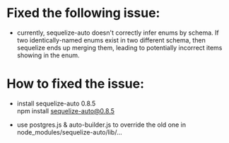 # Fixed the following issue:
 - currently, sequelize-auto doesn't correctly infer enums by schema. If two identically-named enums exist in two different schema, then sequelize ends up merging them, leading to potentially incorrect items showing in the enum.

# How to fixed the issue:

 - install sequelize-auto 0.8.5\
   npm install sequelize-auto@0.8.5

 - use postgres.js & auto-builder.js  to override the old one in node_modules/sequelize-auto/lib/...

